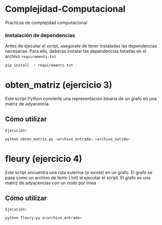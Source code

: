 # Complejidad-Computacional
Practicas de complejidad computacional


### Instalación de dependencias
Antes de ejecutar el script, asegúrate de tener instaladas las dependencias necesarias. 
Para ello, deberas instalar las dependencias listadas en el archivo `requirements.txt` 

```bash
pip install -r requirements.txt
```



# obten_matriz (ejercicio 3)

Este script Python convierte una representación binaria de un grafo en una matriz de adyacencia.

## Cómo utilizar


`Ejecución:`

```bash
python obten_matriz.py <archivo_entrada> <archivo_salida>

```


# fleury  (ejercicio 4)

Este script encuentra una ruta eulerina (si existe) en un grafo.
El grafo se pasa como un archivo de texto (.txt) al ejecutar el script.
El grafo es una matriz de adyacencias con un nodo por linea

## Cómo utilizar


`Ejecución:`

```bash
python fleury.py e<archivo_entrada>
```